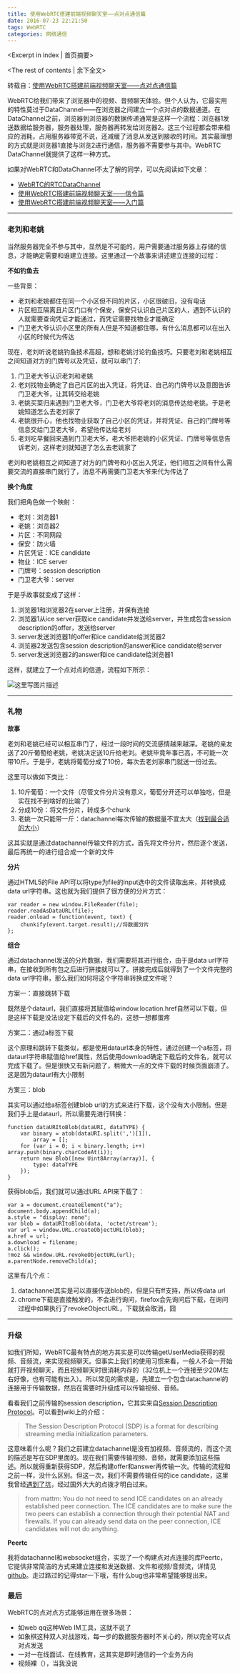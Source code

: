 ```yaml
---
title: 使用WebRTC搭建前端视频聊天室——点对点通信篇
date: 2016-07-23 22:21:50
tags: WebRTC
categories: 网络通信
---
```

<Excerpt in index | 首页摘要> 
<!-- more -->
<The rest of contents | 余下全文>

转载自：[使用WebRTC搭建前端视频聊天室——点对点通信篇](http://segmentfault.com/a/1190000000733774)

WebRTC给我们带来了浏览器中的视频、音频聊天体验。但个人认为，它最实用的特性莫过于DataChannel——在浏览器之间建立一个点对点的数据通道。在DataChannel之前，浏览器到浏览器的数据传递通常是这样一个流程：浏览器1发送数据给服务器，服务器处理，服务器再转发给浏览器2。这三个过程都会带来相应的消耗，占用服务器带宽不说，还减缓了消息从发送到接收的时间。其实最理想的方式就是浏览器1直接与浏览2进行通信，服务器不需要参与其中。WebRTC DataChannel就提供了这样一种方式。

如果对WebRTC和DataChannel不太了解的同学，可以先阅读如下文章：

- [WebRTC的RTCDataChannel](http://lingyu.wang/2014/05/22/webrtc-data-channels/)
- [使用WebRTC搭建前端视频聊天室——信令篇](http://lingyu.wang/2014/03/18/webRTC-2/)
- [使用WebRTC搭建前端视频聊天室——入门篇](http://lingyu.wang/2014/03/15/webRTC-1/)


----------
### 老刘和老姚

当然服务器完全不参与其中，显然是不可能的，用户需要通过服务器上存储的信息，才能确定需要和谁建立连接。这里通过一个故事来讲述建立连接的过程：

**不如钓鱼去**

一些背景：

- 老刘和老姚都住在同一个小区但不同的片区，小区很破旧，没有电话
- 片区相互隔离且片区门口有个保安，保安只认识自己片区的人，遇到不认识的人就需要查询凭证才能通过，而凭证需要找物业才能确定
- 门卫老大爷认识小区里的所有人但是不知道都住哪，有什么消息都可以在出入小区的时候代为传达

现在，老刘听说老姚钓鱼技术高超，想和老姚讨论钓鱼技巧。只要老刘和老姚相互之间知道对方的门牌号以及凭证，就可以串门了:

1. 门卫老大爷认识老刘和老姚
2. 老刘找物业确定了自己片区的出入凭证，将凭证、自己的门牌号以及意图告诉门卫老大爷，让其转交给老姚
3. 老姚买菜归来遇到门卫老大爷，门卫老大爷将老刘的消息传达给老姚。于是老姚知道怎么去老刘家了
4. 老姚很开心，他也找物业获取了自己小区的凭证，并将凭证、自己的门牌号等信息交给门卫老大爷，希望他传达给老刘
5. 老刘吃早餐回来遇到门卫老大爷，老大爷把老姚的小区凭证、门牌号等信息告诉老刘，这样老刘就知道了怎么去老姚家了

老刘和老姚相互之间知道了对方的门牌号和小区出入凭证，他们相互之间有什么需要交流的直接串门就行了，消息不再需要门卫老大爷来代为传达了

**换个角度**

我们把角色做一个映射：

- 老刘：浏览器1
- 老姚：浏览器2
- 片区：不同网段
- 保安：防火墙
- 片区凭证：ICE candidate
- 物业：ICE server
- 门牌号：session description
- 门卫老大爷：server

于是乎故事就变成了这样：

1. 浏览器1和浏览器2在server上注册，并保有连接
2. 浏览器1从ice server获取ice candidate并发送给server，并生成包含session description的offer，发送给server
3. server发送浏览器1的offer和ice candidate给浏览器2
4. 浏览器2发送包含session description的answer和ice candidate给server
5. server发送浏览器2的answer和ice candidate给浏览器1

这样，就建立了一个点对点的信道，流程如下所示：

![这里写图片描述](http://img.blog.csdn.net/20160125154805889)


----------
### 礼物

**故事**

老刘和老姚已经可以相互串门了，经过一段时间的交流感情越来越深。老姚的亲友送了20斤葡萄给老姚，老姚决定送10斤给老刘。老姚毕竟年事已高，不可能一次带10斤。于是乎，老姚将葡萄分成了10份，每次去老刘家串门就送一份过去。

这里可以做如下类比：

1. 10斤葡萄：一个文件（尽管文件分片没有意义，葡萄分开还可以单独吃，但是实在找不到啥好的比喻了）
2. 分成10份：将文件分片，转成多个chunk
3. 老姚一次只能带一斤：datachannel每次传输的数据量不宜太大（[找到最合适的大小](http://stackoverflow.com/questions/15435121/what-is-the-maximum-size-of-webrtc-data-channel-messages)）

这其实就是通过datachannel传输文件的方式，首先将文件分片，然后逐个发送，最后再统一的进行组合成一个新的文件

**分片**

通过HTML5的File API可以将type为file的input选中的文件读取出来，并转换成data url字符串。这也就为我们提供了很方便的分片方式：

```
var reader = new window.FileReader(file);
reader.readAsDataURL(file);
reader.onload = function(event, text) {
    chunkify(event.target.result);//将数据分片
};
```

**组合**

通过datachannel发送的分片数据，我们需要将其进行组合，由于是data url字符串，在接收到所有包之后进行拼接就可以了。拼接完成后就得到了一个文件完整的data url字符串，那么我们如何将这个字符串转换成文件呢？

方案一：直接跳转下载

既然是个dataurl，我们直接将其赋值给window.location.href自然可以下载，但是这样下载是没法设定下载后的文件名的，这想一想都蛋疼

方案二：通过a标签下载

这个原理和跳转下载类似，都是使用dataurl本身的特性，通过创建一个a标签，将dataurl字符串赋值给href属性，然后使用download确定下载后的文件名，就可以完成下载了。但是很快又有新问题了，稍微大一点的文件下载的时候页面崩溃了。这是因为dataurl有大小限制

方案三：blob

其实可以通过给a标签创建blob url的方式来进行下载，这个没有大小限制。但是我们手上是dataurl，所以需要先进行转换：

```
function dataURItoBlob(dataURI, dataTYPE) {
    var binary = atob(dataURI.split(',')[1]),
        array = [];
    for (var i = 0; i < binary.length; i++) array.push(binary.charCodeAt(i));
    return new Blob([new Uint8Array(array)], {
        type: dataTYPE
    });
}

```

获得blob后，我们就可以通过URL API来下载了：

```
var a = document.createElement("a");
document.body.appendChild(a);
a.style = "display: none";
var blob = dataURItoBlob(data, 'octet/stream');
var url = window.URL.createObjectURL(blob);
a.href = url;
a.download = filename;
a.click();
!moz && window.URL.revokeObjectURL(url);
a.parentNode.removeChild(a);

```

这里有几个点：

1. datachannel其实是可以直接传送blob的，但是只有ff支持，所以传data url
2. chrome下载是直接触发的，不会进行询问，firefox会先询问后下载，在询问过程中如果执行了revokeObjectURL，下载就会取消，囧


----------
### 升级

如我们所知，WebRTC最有特点的地方其实是可以传输getUserMedia获得的视频、音频流，来实现视频聊天。但事实上我们的使用习惯来看，一般人不会一开始就打开视频聊天，而且视频聊天时很消耗内存的（32位机上一个连接至少20M左右好像，也有可能有出入）。所以常见的需求是，先建立一个包含datachannel的连接用于传输数据，然后在需要时升级成可以传输视频、音频。

看看我们之前传输的session description，它其实来自[Session Description Protocol](http://datatracker.ietf.org/doc/draft-nandakumar-rtcweb-sdp/?include_text=1)。可以看到wiki上的介绍：

> The Session Description Protocol (SDP) is a format for describing streaming media initialization parameters.

这意味着什么呢？我们之前建立datachannel是没有加视频、音频流的，而这个流的描述是写在SDP里面的。现在我们需要传输视频、音频，就需要添加这些描述。所以就得重新获得SDP，然后构建offer和answer再传输一次。传输的流程和之前一样，没什么区别。但这一次，我们不需要传输任何的ice candidate，这里我曾经[遇到了坑](http://stackoverflow.com/questions/26469794/webrtc-add-ice-candidate-error-on-established-peerconnection)，经过国外大大的点拨才明白过来。

> from mattm: You do not need to send ICE candidates on an already established peer connection. The ICE candidates are to make sure the two peers can establish a connection through their potential NAT and firewalls. If you can already send data on the peer connection, ICE candidates will not do anything.

**Peertc**

我将datachannel和websocket组合，实现了一个构建点对点连接的库Peertc，它提供非常简洁的方式来建立连接和发送数据、文件和视频/音频流，详情见[github](https://github.com/LingyuCoder/peertc)。走过路过的记得star一下哦，有什么bug也非常希望能够提出来。

### 最后

WebRTC的点对点方式能够运用在很多场景：
- 如web qq这种Web IM工具，这就不说了
- 如象棋这种双人对战游戏，每一步的数据服务器时不关心的，所以完全可以点对点发送
- 一对一在线面试、在线教育，这其实是即时通信的一个业务方向
- 视频裸（），当我没说



